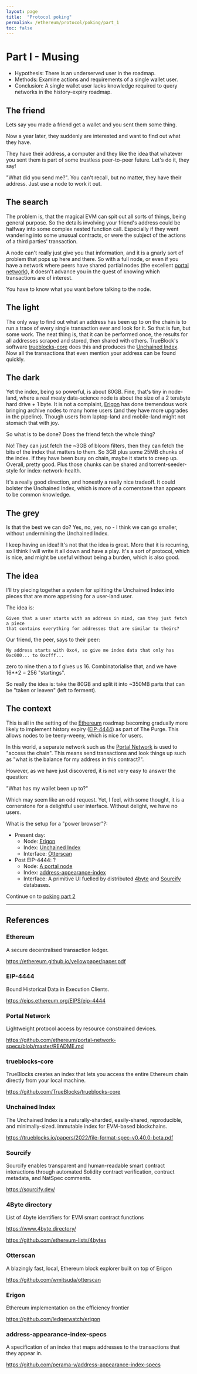 ```yaml
---
layout: page
title:  "Protocol poking"
permalink: /ethereum/protocol/poking/part_1
toc: false
---
```



# Part I - Musing

- Hypothesis: There is an underserved user in the roadmap.
- Methods: Examine actions and requirements of a single wallet user.
- Conclusion: A single wallet user lacks knowledge required to query networks in the history-expiry roadmap.

## The friend

Lets say you made a friend get a wallet and you sent them some thing.

Now a year later, they suddenly are interested and want to find out what they have.

They have their address, a computer and they like the idea that whatever you sent them
is part of some trustless peer-to-peer future. Let's do it, they say!

"What did you send me?". You can't recall, but no matter, they have their address.
Just use a node to work it out.

## The search

The problem is, that the magical EVM can spit out all sorts of things, being general purpose.
So the details involving your friend's address could be halfway into some complex nested
function call. Especially if they went wandering into some unusual contracts, or
were the subject of the actions of a third parties' transaction.

A node can't really just give you that information, and it is a gnarly sort of problem
that pops up here and there. So with a full node, or even if you have a network where peers
have shared partial nodes (the excellent [portal network](#portal-network)), it doesn't advance you in the quest
of knowing which transactions are of interest.

You have to know what you want before talking to the node.

## The light

The only way to find out what an address has been up to on the chain is to run a
trace of every single transaction ever and look for it. So that is fun, but
some work. The neat thing is, that it can be performed once, the results for all
addresses scraped and stored, then shared with others. TrueBlock's software
[trueblocks-core](#trueblocks-core)
does this and produces the [Unchained Index](#unchained-index).
Now all the transactions that even mention your address can be found quickly.

## The dark

Yet the index, being so powerful, is about 80GB. Fine, that's tiny in node-land,
where a real meaty data-science node is about the size of a 2 terabyte hard drive + 1 byte.
It is not a complaint, [Erigon](#erigon) has done tremendous work bringing
archive nodes to many home users (and they have more upgrades in the pipeline).
Though users from laptop-land and mobile-land might not stomach that with joy.

So what is to be done? Does the friend fetch the whole thing?

No! They can just fetch the ~3GB of bloom filters, then they can fetch the
bits of the index that matters to them. So 3GB plus some 25MB chunks of the index.
If they have been busy on chain, maybe it starts to creep up. Overall, pretty good.
Plus those chunks can be shared and torrent-seeder-style for index-network-health.

It's a really good direction, and honestly a really nice tradeoff. It could bolster
the Unchained Index, which is more of a cornerstone than appears to be common knowledge.

## The grey

Is that the best we can do? Yes, no, yes, no - I think we can go smaller, without
undermining the Unchained Index.

I keep having an idea! It's not that the idea is great. More that it is recurring,
so I think I will write it all down and have a play. It's a sort of protocol, which
is nice, and might be useful without being a burden, which is also good.

## The idea

I'll try piecing together a system for splitting the Unchained Index into pieces that
are more appetising for a user-land user.

The idea is:
```
Given that a user starts with an address in mind, can they just fetch a piece
that contains everything for addresses that are similar to theirs?
```
Our friend, the peer, says to their peer:
```
My address starts with 0xc4, so give me index data that only has 0xc000... to 0xcfff...
```
zero to nine then a to f gives us 16. Combinatorialise that, and we have 16**2 = 256
"startings".

So really the idea is: take the 80GB and split it into ~350MB parts that can be
"taken or leaven" (left to ferment).

## The context

This is all in the setting of the [Ethereum](#ethereum) roadmap becoming
gradually more likely to implement history expiry ([EIP-4444](#eip-4444))
as part of The Purge. This allows nodes to be teeny-weeny, which is nice for users.

In this world, a separate network such as the [Portal Network](#portal-network) is used to
"access the chain". This means send transactions and look things up such as "what is the
balance for my address in this contract?".

However, as we have just discovered, it is not very easy to answer the question:

"What has my wallet been up to?"

Which may seem like an odd request. Yet, I feel, with some thought, it is a cornerstone
for a delightful user interface. Without delight, we have no users.

What is the setup for a "power browser"?:

- Present day:
    - Node: [Erigon](#erigon)
    - Index: [Unchained Index](#unchained-index)
    - Interface: [Otterscan](#otterscan)
- Post EIP-4444: ?
    - Node: [A portal node](#portal-network)
    - Index: [address-appearance-index](#address-appearance-index-specs)
    - Interface: A primitive UI fuelled by distributed [4byte](#4byte-directory) and
    [Sourcify](#sourcify) databases.


Continue on to [poking part 2](part_2.md)

----
## References

### Ethereum

A secure decentralised transaction ledger.

https://ethereum.github.io/yellowpaper/paper.pdf

### EIP-4444

Bound Historical Data in Execution Clients.

https://eips.ethereum.org/EIPS/eip-4444

### Portal Network

Lightweight protocol access by resource constrained devices.

https://github.com/ethereum/portal-network-specs/blob/master/README.md

### trueblocks-core

TrueBlocks creates an index that lets you access the entire Ethereum chain directly from your local machine.

https://github.com/TrueBlocks/trueblocks-core

### Unchained Index

The Unchained Index is a naturally-sharded, easily-shared, reproducible, and minimally-sized.
immutable index for EVM-based blockchains.

https://trueblocks.io/papers/2022/file-format-spec-v0.40.0-beta.pdf


### Sourcify

Sourcify enables transparent and human-readable smart contract interactions through automated Solidity contract verification, contract metadata, and NatSpec comments.

https://sourcify.dev/

### 4Byte directory

List of 4byte identifiers for EVM smart contract functions

https://www.4byte.directory/

https://github.com/ethereum-lists/4bytes

### Otterscan

A blazingly fast, local, Ethereum block explorer built on top of Erigon

https://github.com/wmitsuda/otterscan

### Erigon

Ethereum implementation on the efficiency frontier

https://github.com/ledgerwatch/erigon

### address-appearance-index-specs

A specification of an index that maps addresses to the transactions that they appear in.

https://github.com/perama-v/address-appearance-index-specs
